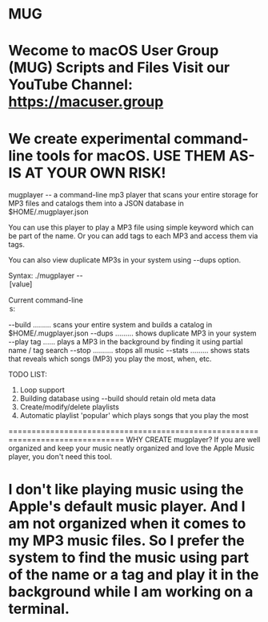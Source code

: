 # MUG
Wecome to macOS User Group (MUG) Scripts and Files
Visit our YouTube Channel: https://macuser.group
====================================================================
We create experimental command-line tools for macOS.
USE THEM AS-IS AT YOUR OWN RISK! 
====================================================================

mugplayer -- a command-line mp3 player that scans your entire storage
for MP3 files and catalogs them into a JSON database in $HOME/.mugplayer.json

You can use this player to play a MP3 file using simple keyword which 
can be part of the name. Or you can add tags to each MP3 and access them
via tags.

You can also view duplicate MP3s in your system using --dups option.

Syntax: ./mugplayer --<option> [value]

Current command-line <option>s:

--build ......... scans your entire system and builds a catalog in $HOME/.mugplayer.json
--dups  ......... shows duplicate MP3 in your system
--play tag ...... plays a MP3 in the background by finding it using partial name / tag search
--stop .......... stops all music
--stats ......... shows stats that reveals which songs (MP3) you play the most, when, etc.

TODO LIST:
1. Loop support
2. Building database using --build should retain old meta data
2. Create/modify/delete playlists
3. Automatic playlist 'popular' which plays songs that you play the most

===============================================================================
WHY CREATE mugplayer?
If you are well organized and keep your music neatly organized and love
the Apple Music player, you don't need this tool.

I don't like playing music using the Apple's default music player.
And I am not organized when it comes to my MP3 music files. So I prefer
the system to find the music using part of the name or a tag and play
it in the background while I am working on a terminal.
===============================================================================
